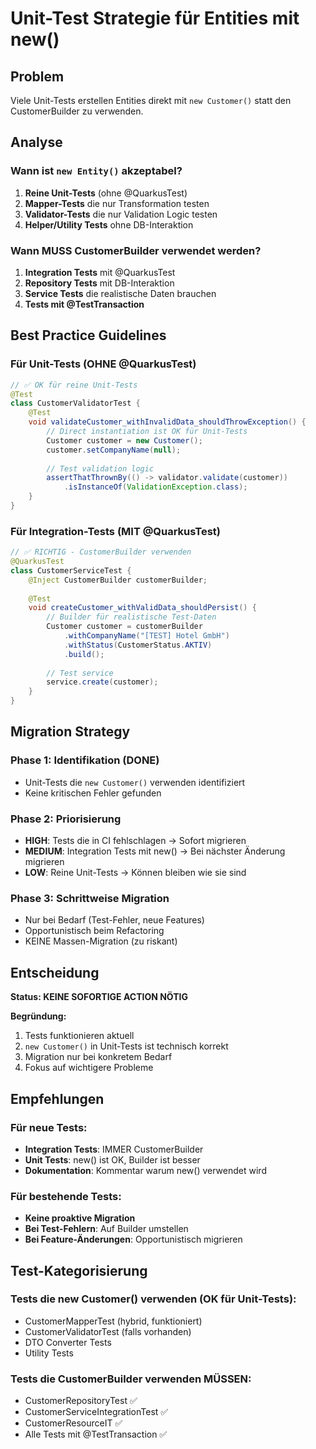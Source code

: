 # Unit-Test Strategie für Entities mit new()

## Problem

Viele Unit-Tests erstellen Entities direkt mit `new Customer()` statt den CustomerBuilder zu verwenden.

## Analyse

### Wann ist `new Entity()` akzeptabel?

1. **Reine Unit-Tests** (ohne @QuarkusTest)
2. **Mapper-Tests** die nur Transformation testen
3. **Validator-Tests** die nur Validation Logic testen
4. **Helper/Utility Tests** ohne DB-Interaktion

### Wann MUSS CustomerBuilder verwendet werden?

1. **Integration Tests** mit @QuarkusTest
2. **Repository Tests** mit DB-Interaktion
3. **Service Tests** die realistische Daten brauchen
4. **Tests mit @TestTransaction**

## Best Practice Guidelines

### Für Unit-Tests (OHNE @QuarkusTest)

```java
// ✅ OK für reine Unit-Tests
@Test
class CustomerValidatorTest {
    @Test
    void validateCustomer_withInvalidData_shouldThrowException() {
        // Direct instantiation ist OK für Unit-Tests
        Customer customer = new Customer();
        customer.setCompanyName(null);
        
        // Test validation logic
        assertThatThrownBy(() -> validator.validate(customer))
            .isInstanceOf(ValidationException.class);
    }
}
```

### Für Integration-Tests (MIT @QuarkusTest)

```java
// ✅ RICHTIG - CustomerBuilder verwenden
@QuarkusTest
class CustomerServiceTest {
    @Inject CustomerBuilder customerBuilder;
    
    @Test
    void createCustomer_withValidData_shouldPersist() {
        // Builder für realistische Test-Daten
        Customer customer = customerBuilder
            .withCompanyName("[TEST] Hotel GmbH")
            .withStatus(CustomerStatus.AKTIV)
            .build();
            
        // Test service
        service.create(customer);
    }
}
```

## Migration Strategy

### Phase 1: Identifikation (DONE)
- Unit-Tests die `new Customer()` verwenden identifiziert
- Keine kritischen Fehler gefunden

### Phase 2: Priorisierung
- **HIGH**: Tests die in CI fehlschlagen → Sofort migrieren
- **MEDIUM**: Integration Tests mit new() → Bei nächster Änderung migrieren  
- **LOW**: Reine Unit-Tests → Können bleiben wie sie sind

### Phase 3: Schrittweise Migration
- Nur bei Bedarf (Test-Fehler, neue Features)
- Opportunistisch beim Refactoring
- KEINE Massen-Migration (zu riskant)

## Entscheidung

**Status: KEINE SOFORTIGE ACTION NÖTIG**

**Begründung:**
1. Tests funktionieren aktuell
2. `new Customer()` in Unit-Tests ist technisch korrekt
3. Migration nur bei konkretem Bedarf
4. Fokus auf wichtigere Probleme

## Empfehlungen

### Für neue Tests:
- **Integration Tests**: IMMER CustomerBuilder
- **Unit Tests**: new() ist OK, Builder ist besser
- **Dokumentation**: Kommentar warum new() verwendet wird

### Für bestehende Tests:
- **Keine proaktive Migration**
- **Bei Test-Fehlern**: Auf Builder umstellen
- **Bei Feature-Änderungen**: Opportunistisch migrieren

## Test-Kategorisierung

### Tests die new Customer() verwenden (OK für Unit-Tests):
- CustomerMapperTest (hybrid, funktioniert)
- CustomerValidatorTest (falls vorhanden)
- DTO Converter Tests
- Utility Tests

### Tests die CustomerBuilder verwenden MÜSSEN:
- CustomerRepositoryTest ✅
- CustomerServiceIntegrationTest ✅
- CustomerResourceIT ✅
- Alle Tests mit @TestTransaction ✅
